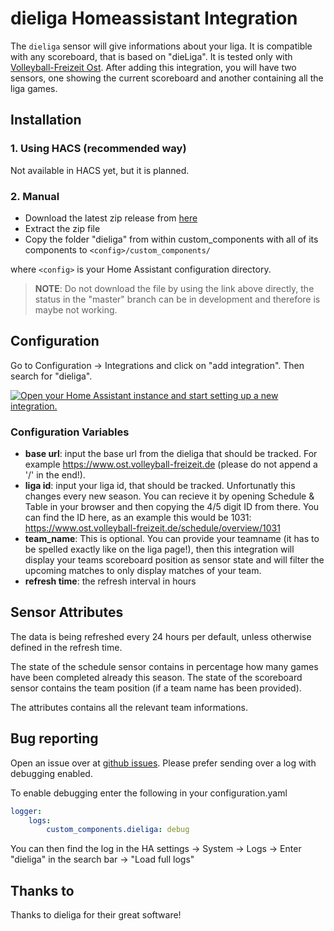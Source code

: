 # dieliga Homeassistant Integration
The `dieliga` sensor will give informations about your liga. It is compatible with any scoreboard, that is based on "dieLiga". It is tested only with [Volleyball-Freizeit Ost](https://www.ost.volleyball-freizeit.de/).
After adding this integration, you will have two sensors, one showing the current scoreboard and another containing all the liga games.

## Installation
### 1. Using HACS (recommended way)

Not available in HACS yet, but it is planned.

### 2. Manual

- Download the latest zip release from [here](https://github.com/FaserF/ha-dieliga/releases/latest)
- Extract the zip file
- Copy the folder "dieliga" from within custom_components with all of its components to `<config>/custom_components/`

where `<config>` is your Home Assistant configuration directory.

>__NOTE__: Do not download the file by using the link above directly, the status in the "master" branch can be in development and therefore is maybe not working.

## Configuration

Go to Configuration -> Integrations and click on "add integration". Then search for "dieliga".

[![Open your Home Assistant instance and start setting up a new integration.](https://my.home-assistant.io/badges/config_flow_start.svg)](https://my.home-assistant.io/redirect/config_flow_start/?domain=dieliga)

### Configuration Variables
- **base url**: input the base url from the dieliga that should be tracked. For example https://www.ost.volleyball-freizeit.de (please do not append a '/' in the end!).
- **liga id**: input your liga id, that should be tracked. Unfortunatly this changes every new season. You can recieve it by opening Schedule & Table in your browser and then copying the 4/5 digit ID from there. You can find the ID here, as an example this would be 1031: https://www.ost.volleyball-freizeit.de/schedule/overview/1031
- **team_name**: This is optional. You can provide your teamname (it has to be spelled exactly like on the liga page!), then this integration will display your teams scoreboard position as sensor state and will filter the upcoming matches to only display matches of your team.
- **refresh time**: the refresh interval in hours

## Sensor Attributes
The data is being refreshed every 24 hours per default, unless otherwise defined in the refresh time.

The state of the schedule sensor contains in percentage how many games have been completed already this season.
The state of the scoreboard sensor contains the team position (if a team name has been provided).

The attributes contains all the relevant team informations.

## Bug reporting
Open an issue over at [github issues](https://github.com/FaserF/ha-dieliga/issues). Please prefer sending over a log with debugging enabled.

To enable debugging enter the following in your configuration.yaml

```yaml
logger:
    logs:
        custom_components.dieliga: debug
```

You can then find the log in the HA settings -> System -> Logs -> Enter "dieliga" in the search bar -> "Load full logs"

## Thanks to
Thanks to dieliga for their great software!